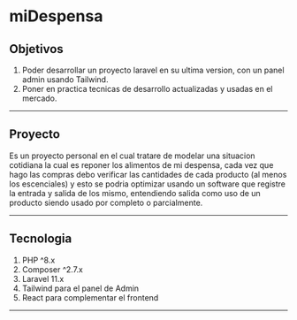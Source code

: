 # miDespensa

## Objetivos

1. Poder desarrollar un proyecto laravel en su ultima version, con un panel admin usando Tailwind.
2. Poner en practica tecnicas de desarrollo actualizadas y usadas en el mercado.

***
## Proyecto
Es un proyecto personal en el cual tratare de modelar una situacion cotidiana la cual es reponer los alimentos de mi despensa, cada vez que hago las compras debo verificar las cantidades de cada producto (al menos los escenciales) y esto se podria optimizar usando un software que registre la entrada y salida de los mismo, entendiendo salida como uso de un producto siendo usado por completo o parcialmente.
***
## Tecnologia
1. PHP ^8.x  
2. Composer ^2.7.x
3. Laravel 11.x
4. Tailwind para el panel de Admin
5. React para complementar el frontend

***

